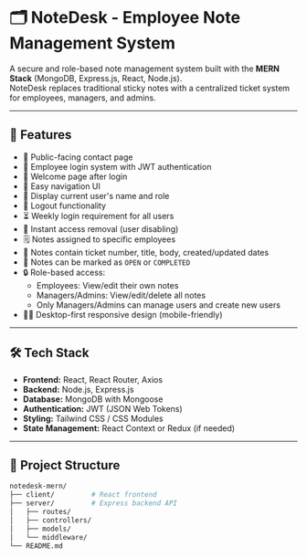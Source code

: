 # 🗂️ NoteDesk - Employee Note Management System

A secure and role-based note management system built with the **MERN Stack** (MongoDB, Express.js, React, Node.js).  
NoteDesk replaces traditional sticky notes with a centralized ticket system for employees, managers, and admins.

---

## 📌 Features

- 🧾 Public-facing contact page
- 🔐 Employee login system with JWT authentication
- 👋 Welcome page after login
- 🧭 Easy navigation UI
- 👤 Display current user's name and role
- 🚪 Logout functionality
- ⏳ Weekly login requirement for all users
- 🚫 Instant access removal (user disabling)
- 🗒️ Notes assigned to specific employees
- 🧾 Notes contain ticket number, title, body, created/updated dates
- 📂 Notes can be marked as `OPEN` or `COMPLETED`
- 🔒 Role-based access:
  - Employees: View/edit their own notes
  - Managers/Admins: View/edit/delete all notes
  - Only Managers/Admins can manage users and create new users
- 🧑‍💻 Desktop-first responsive design (mobile-friendly)

---

## 🛠️ Tech Stack

- **Frontend:** React, React Router, Axios
- **Backend:** Node.js, Express.js
- **Database:** MongoDB with Mongoose
- **Authentication:** JWT (JSON Web Tokens)
- **Styling:** Tailwind CSS / CSS Modules
- **State Management:** React Context or Redux (if needed)

---

## 📂 Project Structure

```bash
notedesk-mern/
├── client/         # React frontend
├── server/         # Express backend API
│   ├── routes/
│   ├── controllers/
│   ├── models/
│   └── middleware/
└── README.md